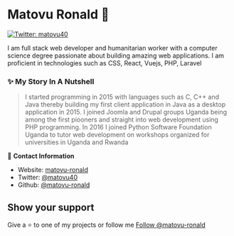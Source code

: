# Matovu Ronald 👋

[![Twitter: matovu40](https://img.shields.io/twitter/follow/matovu40.svg?style=social)](https://twitter.com/matovu40)

I am full stack web developer and humanitarian worker with a computer science degree passionate about building amazing web applications.
I am proficient in technologies such as CSS, React, Vuejs, PHP, Laravel

### ✨ My Story In A Nutshell
> I started programming in 2015 with languages such as C, C++ and Java thereby building my first client application in Java as a desktop application in 2015.
> I joined Joomla and Drupal groups Uganda being among the first piooners and straight into web development using PHP programming. In 2016 I joined Python Software Foundation Uganda to tutor web development on workshops organized for universities in Uganda and Rwanda
> 


👤 **Contact Information**

- Website: [matovu-ronald](https://github.com/matovu-ronald)
- Twitter: [@matovu40](https://twitter.com/matovu40)
- Github: [@matovu-ronald](https://github.com/matovu-ronald)

## Show your support

Give a ⭐️ to one of my projects or follow me <!-- Place this tag where you want the button to render. -->
<a class="github-button" href="https://github.com/matovu-ronald" data-color-scheme="no-preference: light; light: light; dark: dark;" data-size="large" data-show-count="true" aria-label="Follow @matovu-ronald on GitHub">Follow @matovu-ronald</a>
